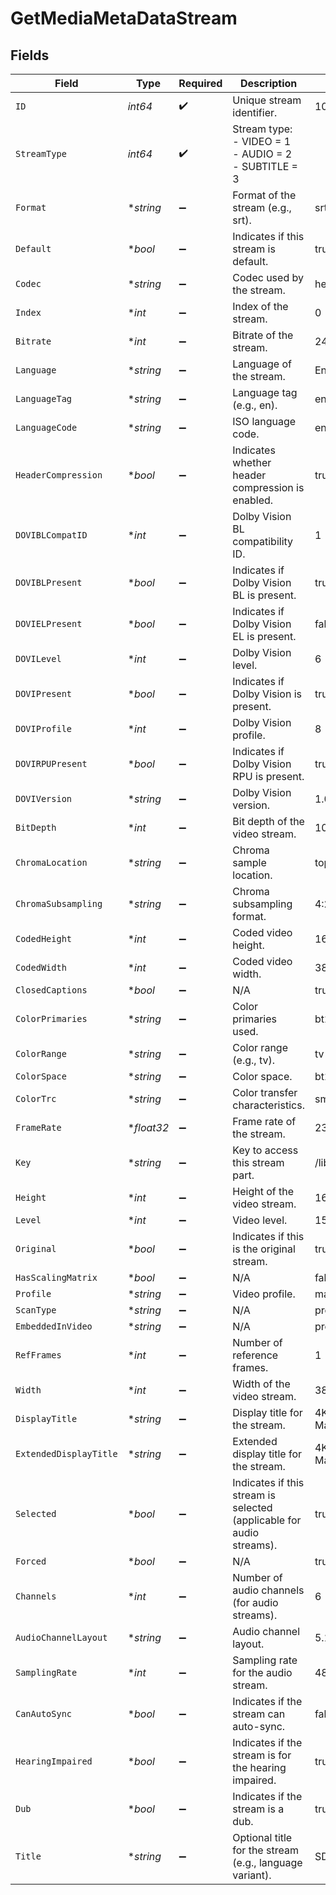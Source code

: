 # GetMediaMetaDataStream


## Fields

| Field                                                                | Type                                                                 | Required                                                             | Description                                                          | Example                                                              |
| -------------------------------------------------------------------- | -------------------------------------------------------------------- | -------------------------------------------------------------------- | -------------------------------------------------------------------- | -------------------------------------------------------------------- |
| `ID`                                                                 | *int64*                                                              | :heavy_check_mark:                                                   | Unique stream identifier.                                            | 1002625                                                              |
| `StreamType`                                                         | *int64*                                                              | :heavy_check_mark:                                                   | Stream type:<br/>  - VIDEO = 1<br/>  - AUDIO = 2<br/>  - SUBTITLE = 3<br/> |                                                                      |
| `Format`                                                             | **string*                                                            | :heavy_minus_sign:                                                   | Format of the stream (e.g., srt).                                    | srt                                                                  |
| `Default`                                                            | **bool*                                                              | :heavy_minus_sign:                                                   | Indicates if this stream is default.                                 | true                                                                 |
| `Codec`                                                              | **string*                                                            | :heavy_minus_sign:                                                   | Codec used by the stream.                                            | hevc                                                                 |
| `Index`                                                              | **int*                                                               | :heavy_minus_sign:                                                   | Index of the stream.                                                 | 0                                                                    |
| `Bitrate`                                                            | **int*                                                               | :heavy_minus_sign:                                                   | Bitrate of the stream.                                               | 24743                                                                |
| `Language`                                                           | **string*                                                            | :heavy_minus_sign:                                                   | Language of the stream.                                              | English                                                              |
| `LanguageTag`                                                        | **string*                                                            | :heavy_minus_sign:                                                   | Language tag (e.g., en).                                             | en                                                                   |
| `LanguageCode`                                                       | **string*                                                            | :heavy_minus_sign:                                                   | ISO language code.                                                   | eng                                                                  |
| `HeaderCompression`                                                  | **bool*                                                              | :heavy_minus_sign:                                                   | Indicates whether header compression is enabled.                     | true                                                                 |
| `DOVIBLCompatID`                                                     | **int*                                                               | :heavy_minus_sign:                                                   | Dolby Vision BL compatibility ID.                                    | 1                                                                    |
| `DOVIBLPresent`                                                      | **bool*                                                              | :heavy_minus_sign:                                                   | Indicates if Dolby Vision BL is present.                             | true                                                                 |
| `DOVIELPresent`                                                      | **bool*                                                              | :heavy_minus_sign:                                                   | Indicates if Dolby Vision EL is present.                             | false                                                                |
| `DOVILevel`                                                          | **int*                                                               | :heavy_minus_sign:                                                   | Dolby Vision level.                                                  | 6                                                                    |
| `DOVIPresent`                                                        | **bool*                                                              | :heavy_minus_sign:                                                   | Indicates if Dolby Vision is present.                                | true                                                                 |
| `DOVIProfile`                                                        | **int*                                                               | :heavy_minus_sign:                                                   | Dolby Vision profile.                                                | 8                                                                    |
| `DOVIRPUPresent`                                                     | **bool*                                                              | :heavy_minus_sign:                                                   | Indicates if Dolby Vision RPU is present.                            | true                                                                 |
| `DOVIVersion`                                                        | **string*                                                            | :heavy_minus_sign:                                                   | Dolby Vision version.                                                | 1.0                                                                  |
| `BitDepth`                                                           | **int*                                                               | :heavy_minus_sign:                                                   | Bit depth of the video stream.                                       | 10                                                                   |
| `ChromaLocation`                                                     | **string*                                                            | :heavy_minus_sign:                                                   | Chroma sample location.                                              | topleft                                                              |
| `ChromaSubsampling`                                                  | **string*                                                            | :heavy_minus_sign:                                                   | Chroma subsampling format.                                           | 4:2:0                                                                |
| `CodedHeight`                                                        | **int*                                                               | :heavy_minus_sign:                                                   | Coded video height.                                                  | 1608                                                                 |
| `CodedWidth`                                                         | **int*                                                               | :heavy_minus_sign:                                                   | Coded video width.                                                   | 3840                                                                 |
| `ClosedCaptions`                                                     | **bool*                                                              | :heavy_minus_sign:                                                   | N/A                                                                  | true                                                                 |
| `ColorPrimaries`                                                     | **string*                                                            | :heavy_minus_sign:                                                   | Color primaries used.                                                | bt2020                                                               |
| `ColorRange`                                                         | **string*                                                            | :heavy_minus_sign:                                                   | Color range (e.g., tv).                                              | tv                                                                   |
| `ColorSpace`                                                         | **string*                                                            | :heavy_minus_sign:                                                   | Color space.                                                         | bt2020nc                                                             |
| `ColorTrc`                                                           | **string*                                                            | :heavy_minus_sign:                                                   | Color transfer characteristics.                                      | smpte2084                                                            |
| `FrameRate`                                                          | **float32*                                                           | :heavy_minus_sign:                                                   | Frame rate of the stream.                                            | 23.976                                                               |
| `Key`                                                                | **string*                                                            | :heavy_minus_sign:                                                   | Key to access this stream part.                                      | /library/streams/216389                                              |
| `Height`                                                             | **int*                                                               | :heavy_minus_sign:                                                   | Height of the video stream.                                          | 1602                                                                 |
| `Level`                                                              | **int*                                                               | :heavy_minus_sign:                                                   | Video level.                                                         | 150                                                                  |
| `Original`                                                           | **bool*                                                              | :heavy_minus_sign:                                                   | Indicates if this is the original stream.                            | true                                                                 |
| `HasScalingMatrix`                                                   | **bool*                                                              | :heavy_minus_sign:                                                   | N/A                                                                  | false                                                                |
| `Profile`                                                            | **string*                                                            | :heavy_minus_sign:                                                   | Video profile.                                                       | main 10                                                              |
| `ScanType`                                                           | **string*                                                            | :heavy_minus_sign:                                                   | N/A                                                                  | progressive                                                          |
| `EmbeddedInVideo`                                                    | **string*                                                            | :heavy_minus_sign:                                                   | N/A                                                                  | progressive                                                          |
| `RefFrames`                                                          | **int*                                                               | :heavy_minus_sign:                                                   | Number of reference frames.                                          | 1                                                                    |
| `Width`                                                              | **int*                                                               | :heavy_minus_sign:                                                   | Width of the video stream.                                           | 3840                                                                 |
| `DisplayTitle`                                                       | **string*                                                            | :heavy_minus_sign:                                                   | Display title for the stream.                                        | 4K DoVi/HDR10 (HEVC Main 10)                                         |
| `ExtendedDisplayTitle`                                               | **string*                                                            | :heavy_minus_sign:                                                   | Extended display title for the stream.                               | 4K DoVi/HDR10 (HEVC Main 10)                                         |
| `Selected`                                                           | **bool*                                                              | :heavy_minus_sign:                                                   | Indicates if this stream is selected (applicable for audio streams). | true                                                                 |
| `Forced`                                                             | **bool*                                                              | :heavy_minus_sign:                                                   | N/A                                                                  | true                                                                 |
| `Channels`                                                           | **int*                                                               | :heavy_minus_sign:                                                   | Number of audio channels (for audio streams).                        | 6                                                                    |
| `AudioChannelLayout`                                                 | **string*                                                            | :heavy_minus_sign:                                                   | Audio channel layout.                                                | 5.1(side)                                                            |
| `SamplingRate`                                                       | **int*                                                               | :heavy_minus_sign:                                                   | Sampling rate for the audio stream.                                  | 48000                                                                |
| `CanAutoSync`                                                        | **bool*                                                              | :heavy_minus_sign:                                                   | Indicates if the stream can auto-sync.                               | false                                                                |
| `HearingImpaired`                                                    | **bool*                                                              | :heavy_minus_sign:                                                   | Indicates if the stream is for the hearing impaired.                 | true                                                                 |
| `Dub`                                                                | **bool*                                                              | :heavy_minus_sign:                                                   | Indicates if the stream is a dub.                                    | true                                                                 |
| `Title`                                                              | **string*                                                            | :heavy_minus_sign:                                                   | Optional title for the stream (e.g., language variant).              | SDH                                                                  |